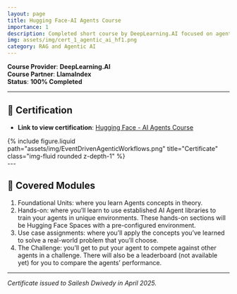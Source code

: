 ```yaml
---
layout: page
title: Hugging Face-AI Agents Course
importance: 1
description: Completed short course by DeepLearning.AI focused on agentic workflows for automating document processing using RAG and human-in-the-loop strategies.
img: assets/img/cert_1_agentic_ai_hf1.png
category: RAG and Agentic AI
---
```


**Course Provider**: **DeepLearning.AI**  
**Course Partner**: **LlamaIndex**  
**Status**: **100% Completed**

---

## **📜 Certification**
- **Link to view certification**: <a href="https://cdn-uploads.huggingface.co/production/uploads/noauth/mJ74PhkSBxWLP6OhlqRRs.webp" target="_blank">Hugging Face - AI Agents Course</a>

<div class="row justify-content-sm-center">
  <div class="col-sm-8 mt-3 mt-md-0">
    {% include figure.liquid path="assets/img/EventDrivenAgenticWorkflows.png" title="Certificate" class="img-fluid rounded z-depth-1" %}
  </div>
</div>
---

## 📘 **Covered Modules**

1. Foundational Units: where you learn Agents concepts in theory.
2. Hands-on: where you’ll learn to use established AI Agent libraries to train your agents in unique environments. These hands-on sections will be Hugging Face Spaces with a pre-configured environment.
3. Use case assignments: where you’ll apply the concepts you’ve learned to solve a real-world problem that you’ll choose.
4. The Challenge: you’ll get to put your agent to compete against other agents in a challenge. There will also be a leaderboard (not available yet) for you to compare the agents’ performance.


---

*Certificate issued to Sailesh Dwivedy in April 2025.*